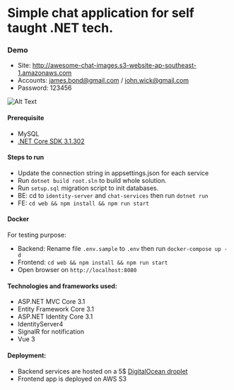 # Simple chat application for self taught .NET tech.
### Demo
- Site: http://awesome-chat-images.s3-website-ap-southeast-1.amazonaws.com
- Accounts: james.bond@gmail.com / john.wick@gmail.com
- Password: 123456

![Alt Text](https://media.giphy.com/media/Iw2NotaxdgtOolwL7z/giphy.gif) 

#### Prerequisite

- MySQL
- [.NET Core SDK 3.1.302](https://www.microsoft.com/net/download/all)

#### Steps to run
- Update the connection string in appsettings.json for each service
- Run `dotnet build root.sln` to build whole solution.
- Run `setup.sql` migration script to init databases.
- BE: cd to `identity-server` and `chat-services` then run `dotnet run`
- FE: `cd web && npm install && npm run start`

#### Docker

For testing purpose:
- Backend: Rename file `.env.sample` to `.env` then run `docker-compose up -d`
- Frontend: `cd web && npm install && npm run start`
- Open browser on `http://localhost:8080`

#### Technologies and frameworks used:

- ASP.NET MVC Core 3.1
- Entity Framework Core 3.1
- ASP.NET Identity Core 3.1
- IdentityServer4
- SignalR for notification
- Vue 3

#### Deployment:
- Backend services are hosted on a 5$ [DigitalOcean droplet](https://www.digitalocean.com/)
- Frontend app is deployed on AWS S3
